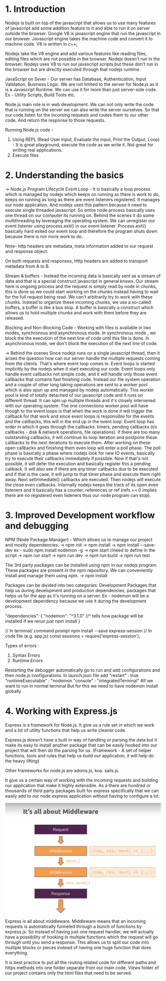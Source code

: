 # 1. Introduction

Nodejs is built on top of the javascript that allows us to use many features of javascript add some addition feature to it and able to run it on server outside the browser.
Google V8 is javascript engine that run the javascript in our browser. Javascript engine takes the machine code and convert it to machine code. V8 is written in c++;

Nodejs take the V8 engine and add various features like reading files, editing files which are not possible in the browser. Nodejs doesn't run in the browser. Nodejs uses V8 to run our javascript scripts but these don't run in the browser but are directly executed through that nodejs runtime.

JavaScript on Sever -
Our server has Database, Authentication, Input Validation, Business Logic.
We are not limited to the server for Node.js as it is a Javascript Runtime. We can use it for more than just server-side code. Ex - Utility Scripts, Build Tools etc.

Node.js main role is in web development. We can not only write the code that is running on the server we can also write the server ourselves. So that our code listen for the incoming requests and routes them to our other code. And return the response to those requests.

Running Node.js code -

1. Using REPL (Read User Input, Evaluate the input, Print the Output, Loop) - It is great playground, execute the code as we write it. Not great for writing real applications.
2. Execute files

# 2. Understanding the basics

-> Node.js Program Lifecycle
Event Loop - It is basically a loop process which is managed by nodejs which keeps on running as there is work to do, keeps on running as long as there are event listeners registered. It manages our node application. And nodejs uses this pattern because it need to execute single threaded javascript. So entire node process basically uses one thread on our computer its running on. Behind the scenes it do some multithreading by leveraging the operating system.
We can unregister our event listener using process.exit() in our event listener. Process.exit() basically hard exited our event loop and therefore the program shuts down because there is nor more work to do.

Note- http headers are metadata, meta information added to our request and response object.

On both requests and responses, Http headers are added to transport metadata from A to B.

Stream & buffers - Instead the incoming data is basically sent as a stream of data and that is a special construct javascript in general knows. Our stream here is ongoing process and the request is simply read by node in chunks, this is done so we could start working on the chunks instead having to wait for the full request being read.
We can't arbitrarily try to work with these chunks. Instead to organize these incoming chunks, we use a so-called buffers, a buffer is like a bus stop. A buffer is basically a construct which allows us to hold multiple chunks and work with them before they are released.

Blocking and Non-Blocking Code -
Working with files is available in two modes, synchronous and asynchronous mode.
In synchronous mode , we block the the execution of the next line of code until this file is done.
In asynchronous mode, we don't block the execution of the next line of code.

-> Behind the scenes
Since nodejs runs on a single javascript thread, then it arises the question how can our server handle the multiple requests coming from the clients.
That's where event loop comes in. Event loops is started implicitly by the nodejs when it start executing our code. Event loops only handle event callbacks not simple code, and it will handle only those event callbacks that contains fast finishing code.
Instead our file system operation and a couple of other long taking operations are sent to a worker pool which is also spun up and managed by nodejs automatically.
This worker pool is kind of totally detached of our javascript code and it runs on different thread. It can spin up multiple threads and it's closely intervened with our operating system.
The one connections worker pool will have though to the event loops is that when the work is done it will trigger the callback for that work and since event loops is responsible for the events and the callbacks, this will in the end up in the event loop.
Event loop has order in which it goes through the callbacks.
timers, pending callbacks (i/o callbacks - disk & network operations, file operations).
if there are too many outstanding callbacks, it will continue its loop iteration and postpone these callbacks to the next iterations to execute them.
After working on these open callbacks and finishing them even loop will enter a poll phase. The poll phase is basically a phase where nodejs look for new IO events, basically try to execute their callbacks immediately if possible. Now if that's not possible, it will defer the execution and basically register this a pending callback. It will also see if there are any timer callbacks due to be executed and if that is the case, it will jump to that timer phase and execute them right away. Next setImmediate() callbacks are executed. Then nodejs will execute the close even callbacks.
Internally nodejs keeps the track of its open even listeners and it basically has a counter, references or ref (refs == 0 implies there are no registered even listeners thus our node program can stop).

# 3. Improved Development workflow and debugging

NPM (Node Package Manager) -
Which allows us to manage our project and mostly dependencies.
-> npm init
-> npm install <package-name>
-> npm install <package-name> --save-dev
ex - sudo npm install nodemon -g
-> npm start //need to define in the script
-> npm run start
-> npm run dev
-> npm run build
-> npm run test

The 3rd party packages can be installed using npm in our nodejs program. These packages are present in the npm repository. We can conveniently install and manage them using npm.
-> npm install <package-name>

Packages can be divided into two categories:
Development Packages that help us during development and production dependencies, packages that helps us for the app as it's running on a server. Ex - nodemon will be a development dependency because we use it during the development process.

"dependencies": {
"nodemon": "^3.1.0" //^ tells how package will be installed if we rerun just npm install
}

// In terminal/ command prompt
npm install --save express-session
// In code file (e.g. app.js)
const sessions = require('express-session');

Types of errors :

1. Syntax Errors
2. Runtime Errors

Restarting the debugger automatically
go to run and add configurations and then node.js configurations. In launch.json file add
"restart" : true
"runtimeExecutable" : "nodemon
"console" : "integratedTerminal" #if we want to run in normal terminal
But for this we need to have nodemon install globally

# 4. Working with Express.js

Express is a framework for Node.js.
It give us a rule set in which we work and a lot of utility functions that help us write cleaner code.

Express.js doesn't have a built in way of handling or parsing the data but it make its easy to install another package that can be easily hooked into our project that will then do the parsing for us.
(Framework - A set of helper functions, tools and rules that help us build our application, it will help do the heavy lifting)

Other frameworks for node.js are adonis.js, koa. sails.js.

It give us a certain way of working with the incoming requests and building our application that make it highly extensible. As a there are hundred or thousands of third party packages built for express specifically that we can easily add to our node express application without having to configure a lot.

![alt text](image.png)

Express is all about middleware. Middleware means that an incoming requests is automatically funneled through a bunch of functions by express.js. So instead of having just one request handler, we will actually have a possibility of hooking in multiple functions which the request will go through until you send a response. This allows us to split our code into multiple blocks or pieces instead of having one huge function that does everything.

It is best practice to put all the routing related code for different paths and https methods into one folder separate from our main code.
Views folder of our project contains only the html files that need to be served.
